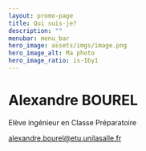 ```yaml
---
layout: promo-page
title: Qui suis-je?
description: ""
menubar: menu_bar
hero_image: assets/imgs/image.png
hero_image_alt: Ma photo
hero_image_ratio: is-1by1
---
```


# Alexandre BOUREL
Elève ingénieur en Classe Préparatoire


alexandre.bourel@etu.unilasalle.fr





